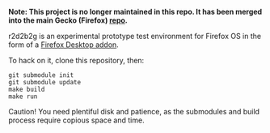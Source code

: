 **Note: This project is no longer maintained in this repo.  It has been merged into the main Gecko (Firefox) [repo][1].**

r2d2b2g is an experimental prototype test environment for Firefox OS
in the form of a [Firefox Desktop addon](https://ftp.mozilla.org/pub/mozilla.org/labs/fxos-simulator/).

To hack on it, clone this repository, then:

    git submodule init
    git submodule update
    make build
    make run

Caution! You need plentiful disk and patience, as the submodules and build process require copious space and time.

[1]: https://github.com/mozilla/gecko-dev/tree/master/b2g/simulator
